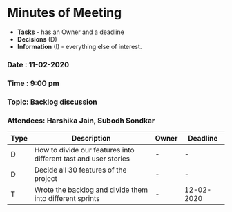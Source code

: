 # Minutes of Meeting

* **Tasks** - has an Owner and a deadline
* **Decisions** (D)
* **Information** (I) - everything else of interest.

### Date : 11-02-2020
### Time : 9:00 pm
### Topic: Backlog discussion
### Attendees: Harshika Jain, Subodh Sondkar

Type | Description | Owner | Deadline
---- | ---- | ---- | ----
D | How to divide our features into different tast and user stories | - | -
D | Decide all 30 features of the project | - | -
T | Wrote the backlog and divide them into different sprints | - | 12-02-2020